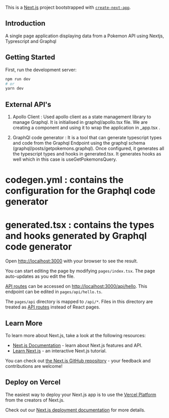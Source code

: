 This is a [Next.js](https://nextjs.org/) project bootstrapped with [`create-next-app`](https://github.com/vercel/next.js/tree/canary/packages/create-next-app).

## Introduction

A single page application displaying data from a Pokemon API using Nextjs, Typrescript and Graphql

## Getting Started

First, run the development server:

```bash
npm run dev
# or
yarn dev
```

## External API's

1. Apollo Client : Used apollo client as a state management library to manage Graphql. It is initialised in graphql/apollo.tsx file. We are creating a component and using it to wrap the application in \_app.tsx .

2. GraphQl code generator : It is a tool that can generate typescript types and code from the Graphql Endpoint using the graphql schema (graphql/posts/getpokemons.graphql). Once configured, it generates all the typescript types and hooks in generated.tsx. It generates hooks as well which in this case is useGetPokemonsQuery.

# codegen.yml : contains the configuration for the Graphql code generator

# generated.tsx : contains the types and hooks generated by Graphql code generator

Open [http://localhost:3000](http://localhost:3000) with your browser to see the result.

You can start editing the page by modifying `pages/index.tsx`. The page auto-updates as you edit the file.

[API routes](https://nextjs.org/docs/api-routes/introduction) can be accessed on [http://localhost:3000/api/hello](http://localhost:3000/api/hello). This endpoint can be edited in `pages/api/hello.ts`.

The `pages/api` directory is mapped to `/api/*`. Files in this directory are treated as [API routes](https://nextjs.org/docs/api-routes/introduction) instead of React pages.

## Learn More

To learn more about Next.js, take a look at the following resources:

- [Next.js Documentation](https://nextjs.org/docs) - learn about Next.js features and API.
- [Learn Next.js](https://nextjs.org/learn) - an interactive Next.js tutorial.

You can check out [the Next.js GitHub repository](https://github.com/vercel/next.js/) - your feedback and contributions are welcome!

## Deploy on Vercel

The easiest way to deploy your Next.js app is to use the [Vercel Platform](https://vercel.com/new?utm_medium=default-template&filter=next.js&utm_source=create-next-app&utm_campaign=create-next-app-readme) from the creators of Next.js.

Check out our [Next.js deployment documentation](https://nextjs.org/docs/deployment) for more details.
